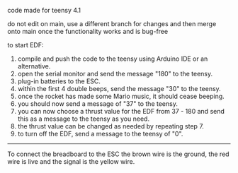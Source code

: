 code made for teensy 4.1

do not edit on main, use a different branch for changes and then merge onto main once the functionality works and is bug-free

to start EDF:
1. compile and push the code to the teensy using Arduino IDE or an alternative.
2. open the serial monitor and send the message "180" to the teensy.
3. plug-in batteries to the ESC.
4. within the first 4 double beeps, send the message "30" to the teensy.
5. once the rocket has made some Mario music, it should cease beeping.
6. you should now send a message of "37" to the teensy.
7. you can now choose a thrust value for the EDF from 37 - 180 and send this as a message to the teensy as you need.
8. the thrust value can be changed as needed by repeating step 7.
9. to turn off the EDF, send a message to the teensy of "0".


-------

To connect the breadboard to the ESC the brown wire is the ground, the red wire is live and the signal is the yellow wire.
